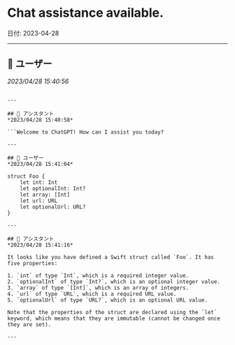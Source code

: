 # Chat assistance available.

日付: 2023-04-28

---

## 👤 ユーザー
*2023/04/28 15:40:56*

```

---

## 🤖 アシスタント
*2023/04/28 15:40:58*

```Welcome to ChatGPT! How can I assist you today?

---

## 👤 ユーザー
*2023/04/28 15:41:04*

struct Foo {
    let int: Int
    let optionalInt: Int?
    let array: [Int]
    let url: URL
    let optionalUrl: URL?
}

---

## 🤖 アシスタント
*2023/04/28 15:41:16*

It looks like you have defined a Swift struct called `Foo`. It has five properties:

1. `int` of type `Int`, which is a required integer value.
2. `optionalInt` of type `Int?`, which is an optional integer value.
3. `array` of type `[Int]`, which is an array of integers.
4. `url` of type `URL`, which is a required URL value.
5. `optionalUrl` of type `URL?`, which is an optional URL value.

Note that the properties of the struct are declared using the `let` keyword, which means that they are immutable (cannot be changed once they are set).

---
